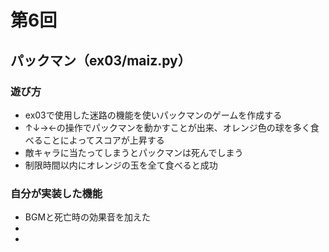 # 第6回
## パックマン（ex03/maiz.py）
### 遊び方
* ex03で使用した迷路の機能を使いパックマンのゲームを作成する
* ↑↓→←の操作でパックマンを動かすことが出来、オレンジ色の球を多く食べることによってスコアが上昇する
* 敵キャラに当たってしまうとパックマンは死んでしまう
* 制限時間以内にオレンジの玉を全て食べると成功
### 自分が実装した機能
* BGMと死亡時の効果音を加えた
* 
* 